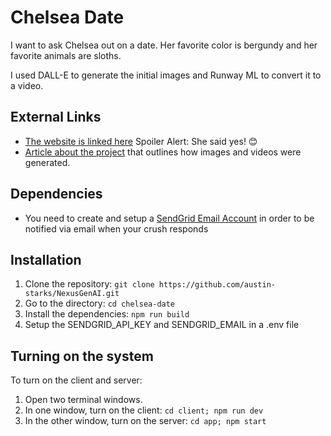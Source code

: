 # Chelsea Date

I want to ask Chelsea out on a date. Her favorite color is bergundy and her favorite animals are sloths.

I used DALL-E to generate the initial images and Runway ML to convert it to a video.

## External Links
- [The website is linked here](https://chelseadate.com/) Spoiler Alert: She said yes! 😊
- [Article about the project](https://medium.com/@austin-starks/how-i-used-ai-to-ask-a-girl-out-on-a-date-she-said-yes-913ae0277b0b) that outlines how images and videos were generated.

## Dependencies
- You need to create and setup a [SendGrid Email Account](https://sendgrid.com/en-us/1?adobe_mc_sdid=SDID%3D4BA48597E9BE0B3C-6F442E1059B631FE%7CMCORGID%3D32523BB96217F7B60A495CB6%40AdobeOrg%7CTS%3D1702859620) in order to be notified via email when your crush responds

## Installation

1. Clone the repository:
   `git clone https://github.com/austin-starks/NexusGenAI.git`
2. Go to the directory: `cd chelsea-date`
3. Install the dependencies: `npm run build`
4. Setup the SENDGRID_API_KEY and SENDGRID_EMAIL in a .env file

## Turning on the system

To turn on the client and server:

1. Open two terminal windows.
2. In one window, turn on the client: `cd client; npm run dev`
3. In the other window, turn on the server: `cd app; npm start`
